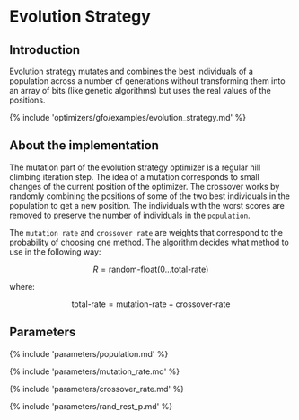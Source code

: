 # Evolution Strategy


## Introduction

Evolution strategy mutates and combines the best individuals of a population across a 
number of generations without transforming them into an array of bits 
(like genetic algorithms) but uses the real values of the positions.

{% include 'optimizers/gfo/examples/evolution_strategy.md' %}


## About the implementation

The mutation part of the evolution strategy optimizer is a regular hill climbing iteration step. The idea of a mutation corresponds to small changes of the current position of the optimizer. 
The crossover works by randomly combining the positions of some of the two best individuals in the population to get a new position. The individuals with the worst scores are removed to preserve the number of individuals in the `population`.

The `mutation_rate` and `crossover_rate` are weights that correspond to the probability of choosing one method. The algorithm decides what method to use in the following way:

$$
R = \text{random-float} (0 ... \text{total-rate})
$$

where:

$$
\text{total-rate} = \text{mutation-rate} + \text{crossover-rate}
$$




## Parameters

{% include 'parameters/population.md' %}

{% include 'parameters/mutation_rate.md' %}

{% include 'parameters/crossover_rate.md' %}

{% include 'parameters/rand_rest_p.md' %}
